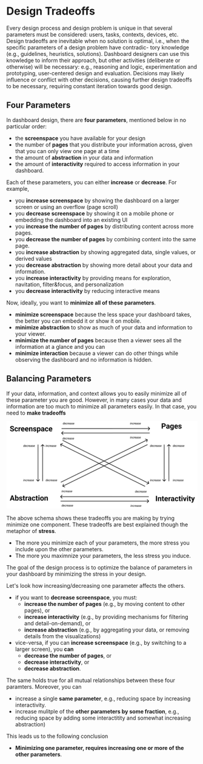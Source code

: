 # Design Tradeoffs

Every design process and design problem is unique in that several
parameters must be considered: users, tasks, contexts, devices, etc.
Design tradeoffs are inevitable when no solution is optimal, i.e.,
when the specific parameters of a design problem have contradic-
tory knowledge (e.g., guidelines, heuristics, solutions). Dashboard
designers can use this knowledge to inform their approach, but other
activities (deliberate or otherwise) will be necessary: e.g., reasoning
and logic, experimentation and prototyping, user-centered design
and evaluation. Decisions may likely influence or conflict with other 
decisions, causing further design tradeoffs to be necessary, requiring
constant iteration towards good design. 

## Four Parameters

In dashboard design, there are **four parameters**, mentioned below in no particular order: 
* the **screenspace** you have available for your design
* the number of **pages** that you distribute your information across, given that you can only view one page at a time
* the amount of **abstraction** in your data and information
* the amount of **interactivity** required to access information in your dashboard.

Each of these parameters, you can either **increase** or **decrease**. For example, 
* you **increase screenspace** by showing the dashboard on a larger screen or using an overflow (page scroll)
* you **decrease screenspace** by showing it on a mobile phone or embedding the dashboard into an existing UI
* you **increase the number of pages** by distributing content across more pages. 
* you **decrease the number of pages** by combining content into the same page. 
* you **increase abstraction** by showing aggregated data, single values, or derived values
* you **decrease abstraction** by showing more detail about your data and information. 
* you **increase interactivity** by providing means for exploration, navitation, filter&focus, and personalization
* you **decrease interactivity** by reducing interactive means

Now, ideally, you want to **minimize all of these parameters**.
* **minimize screenspace** because the less space your dashboard takes, the better you can embedd it or show it on mobile.
* **minimize abstraction** to show as much of your data and information to your viewer.
* **minimize the number of pages** because then a viewer sees all the information at a glance and you can 
* **minimize interaction** because a viewer can do other things while observing the dashboard and no information is hidden.


## Balancing Parameters

If your data, information, and context allows you to easily minimize all of these parameter you are good. However, in many cases your data and information are too much to minimize all parameters easily. In that case, you need to **make tradeoffs**

![](docs/assets/figures/tradeoffs2.png)

The above schema shows these tradeoffs you are making by trying minimize one component. These tradeoffs are best explained though the metaphor of **stress**. 
* The more you minimize each of your parameters, the more stress you include upon the other parameters. 
* The more you maximnize your parameters, the less stress you induce.

The goal of the design process is to optimize the balance of parameters in your dashboard by minimizing the stress in your design. 

Let's look how increasing/decreasing one parameter affects the others. 
* if you want to **decrease screenspace**, you must: 
  * **increase the number of pages** (e.g., by moving content to other pages), or 
  * **increase interactivity** (e.g., by providing mechanisms for filtering and detail-on-demand), or
  * **increase abstraction** (e.g., by aggregating your data, or removing details from the visualizations)
* vice-versa, if you can **increase screenspace** (e.g., by switching to a larger screen), you **can** 
  * **decrease the number of pages**, or
  * **decrease interactivity**, or
  * **decrease abstraction**. 

The same holds true for all mutual relationships between these four paramters. Moreover, you can 
* increase a single **same parameter**, e.g., reducing space by increasing interactivity.
* increase mulitple of the **other parameters by some fraction**, e.g., reducing space by adding some interactitity and somewhat increasing abstraction)  

This leads us to the following conclusion

* **Minimizing one parameter, requires increasing one or more of the other parameters**. 



